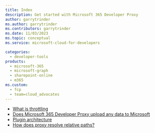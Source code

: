 ```yaml
---
title: Index
description: Get started with Microsoft 365 Developer Proxy
author: garrytrinder
ms.author: garrytrinder
ms.contributors: garrytrinder
ms.date: 11/03/2023
ms.topic: conceptual
ms.service: microsoft-cloud-for-developers

categories:
  - developer-tools
products:
  - microsoft-365
  - microsoft-graph
  - sharepoint-online
  - m365
ms.custom:
  - fcp
  - team=cloud_advocates
---
```


- [What is throttling](./what-is-throttling.md)
- [Does Microsoft 365 Developer Proxy upload any data to Microsoft](./does-microsoft-365-developer-proxy-upload-any-data-to-microsoft.md)
- [Plugin architecture](./plugin-architecture.md)
- [How does proxy resolve relative paths?](./resolve-relative-paths.md)
